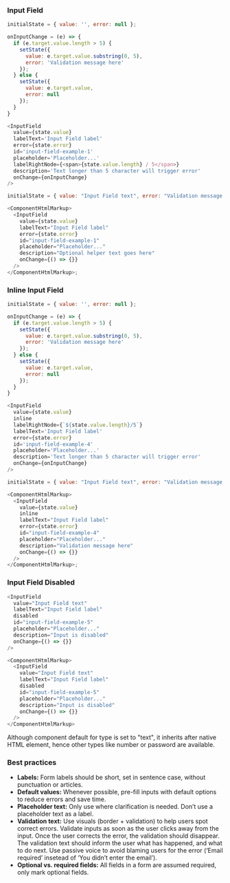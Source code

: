 <h3>Input Field</h3>

```js
initialState = { value: '', error: null };

onInputChange = (e) => {
  if (e.target.value.length > 5) {
    setState({
      value: e.target.value.substring(0, 5),
      error: 'Validation message here'
    });
  } else {
    setState({
      value: e.target.value,
      error: null
    });
  }
}

<InputField
  value={state.value}
  labelText='Input Field label'
  error={state.error}
  id='input-field-example-1'
  placeholder='Placeholder...'
  labelRightNode={<span>{state.value.length} / 5</span>}
  description='Text longer than 5 character will trigger error'
  onChange={onInputChange}
/>
```

```js noeditor
initialState = { value: "Input Field text", error: "Validation message here" };

<ComponentHtmlMarkup>
  <InputField
    value={state.value}
    labelText="Input Field label"
    error={state.error}
    id="input-field-example-1"
    placeholder="Placeholder..."
    description="Optional helper text goes here"
    onChange={() => {}}
  />
</ComponentHtmlMarkup>;
```

<h3>Inline Input Field</h3>

```js
initialState = { value: '', error: null };

onInputChange = (e) => {
  if (e.target.value.length > 5) {
    setState({
      value: e.target.value.substring(0, 5),
      error: 'Validation message here'
    });
  } else {
    setState({
      value: e.target.value,
      error: null
    });
  }
}

<InputField
  value={state.value}
  inline
  labelRightNode={`${state.value.length}/5`}
  labelText='Input Field label'
  error={state.error}
  id='input-field-example-4'
  placeholder='Placeholder...'
  description='Text longer than 5 character will trigger error'
  onChange={onInputChange}
/>
```

```js noeditor
initialState = { value: "Input Field text", error: "Validation message here" };

<ComponentHtmlMarkup>
  <InputField
    value={state.value}
    inline
    labelText="Input Field label"
    error={state.error}
    id="input-field-example-4"
    placeholder="Placeholder..."
    description="Validation message here"
    onChange={() => {}}
  />
</ComponentHtmlMarkup>;
```

<h3>Input Field Disabled</h3>

```js
<InputField
  value="Input Field text"
  labelText="Input Field label"
  disabled
  id="input-field-example-5"
  placeholder="Placeholder..."
  description="Input is disabled"
  onChange={() => {}}
/>
```

```js noeditor
<ComponentHtmlMarkup>
  <InputField
    value="Input Field text"
    labelText="Input Field label"
    disabled
    id="input-field-example-5"
    placeholder="Placeholder..."
    description="Input is disabled"
    onChange={() => {}}
  />
</ComponentHtmlMarkup>
```
Although component default for type is set to "text", it inherits after native HTML element, hence other types like number or password are available.

<h3>Best practices</h3>
<ul>
  <li><b>Labels:</b>
    Form labels should be short, set in sentence case, without punctuation or articles.
  </li>
  <li><b>Default values:</b>
    Whenever possible, pre-fill inputs with default options to reduce errors and save time.
  </li>
  <li><b>Placeholder text:</b>
    Only use where clarification is needed. Don’t use a placeholder text as a label.
  </li>
  <li><b>Validation text:</b>
    Use visuals (border + validation) to help users spot correct errors. Validate inputs as soon as the user clicks away from the input. Once the user corrects the error, the validation should disappear.<br>
    The validation text should inform the user what has happened, and what to do next. Use passive voice to avoid blaming users for the error (‘Email required’  insetead of ‘You didn’t enter the email’).
  </li>
  <li><b>Optional vs. required fields:</b>
    All fields in a form are assumed required, only mark optional fields.
  </li>
</ul>
